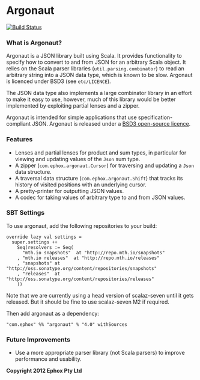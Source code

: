 # Argonaut

[![Build Status](https://travis-ci.org/markhibberd/argonaut.png)](https://travis-ci.org/markhibberd/argonaut)


### What is Argonaut?

Argonaut is a JSON library built using Scala. It provides functionality to specify how to convert to and from JSON for an arbitrary Scala object. It relies on the Scala parser libraries (`util.parsing.combinator`) to read an arbitrary string into a JSON data type, which is known to be slow. Argonaut is licenced under BSD3 (see `etc/LICENCE`).

The JSON data type also implements a large combinator library in an effort to make it easy to use, however, much of this library would be better implemented by exploiting partial lenses and a zipper.

Argonaut is intended for simple applications that use specification-compliant JSON. Argonaut is released under a [BSD3 open-source licence](http://www.opensource.org/licenses/BSD-3-Clause).

### Features

* Lenses and partial lenses for product and sum types, in particular for viewing and updating values of the `Json` sum type.
* A zipper (`com.ephox.argonaut.Cursor`) for traversing and updating a `Json` data structure.
* A traversal data structure (`com.ephox.argonaut.Shift`) that tracks its history of visited positions with an underlying cursor.
* A pretty-printer for outputting JSON values.
* A codec for taking values of arbitrary type to and from JSON values.

### SBT Settings

To use argonaut, add the following repositories to your build:

    override lazy val settings =
      super.settings ++
        Seq(resolvers := Seq(
          "mth.io snapshots"  at "http://repo.mth.io/snapshots"
        , "mth.io releases"  at "http://repo.mth.io/releases"
        , "snapshots" at "http://oss.sonatype.org/content/repositories/snapshots"
        , "releases"  at "http://oss.sonatype.org/content/repositories/releases"
        ))

Note that we are currently using a head version of scalaz-seven until it gets released. But
it should be fine to use scalaz-seven M2 if required.

Then add argonaut as a dependency:

    "com.ephox" %% "argonaut" % "4.0" withSources

### Future Improvements

* Use a more appropriate parser library (not Scala parsers) to improve performance and usability.

**Copyright 2012 Ephox Pty Ltd**

